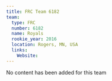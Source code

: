 ```yaml
---
title: FRC Team 6182
team:
  type: FRC
  number: 6182
  name: Royals
  rookie_year: 2016
  location: Rogers, MN, USA
  links:
    Website: 
---
```

No content has been added for this team